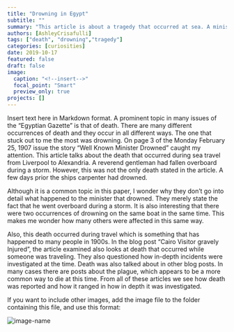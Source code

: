 ```yaml
---
title: "Drowning in Egypt"
subtitle: ""
summary: "This article is about a tragedy that occurred at sea. A minister has fallen overboard, but he is not the only one."
authors: [AshleyCrisafulli]
tags: ["death", "drowning","tragedy"]
categories: [curiosities]
date: 2019-10-17
featured: false
draft: false
image:
  caption: "<!--insert-->"
  focal_point: "Smart"
  preview_only: true
projects: []
---
```

Insert text here in Markdown format.
A prominent topic in many issues of the “Egyptian Gazette” is that of death. There are many different occurrences of death and they occur in all different ways. The one that stuck out to me the most was drowning. On page 3 of the Monday February 25, 1907 issue the story “Well Known Minister Drowned” caught my attention. This article talks about the death that occurred during sea travel from Liverpool to Alexandria. A reverend gentleman had fallen overboard during a storm. However, this was not the only death stated in the article. A few days prior the ships carpenter had drowned.

Although it is a common topic in this paper, I wonder why they don’t go into detail what happened to the minister that drowned. They merely state the fact that he went overboard during a storm. It is also interesting that there were two occurrences of drowning on the same boat in the same time. This makes me wonder how many others were affected in this same way.

Also, this death occurred during travel which is something that has happened to many people in 1900s. In the blog post “Cairo Visitor gravely Injured”, the article examined also looks at death that occurred while someone was traveling. They also questioned how in-depth incidents were investigated at the time. Death was also talked about in other blog posts. In many cases there are posts about the plague, which appears to be a more common way to die at this time. From all of these articles we see how death was reported and how it ranged in how in depth it was investigated.


If you want to include other images, add the image file to the folder containing this file, and use this format:

![image-name](image-filename.png "Caption")
